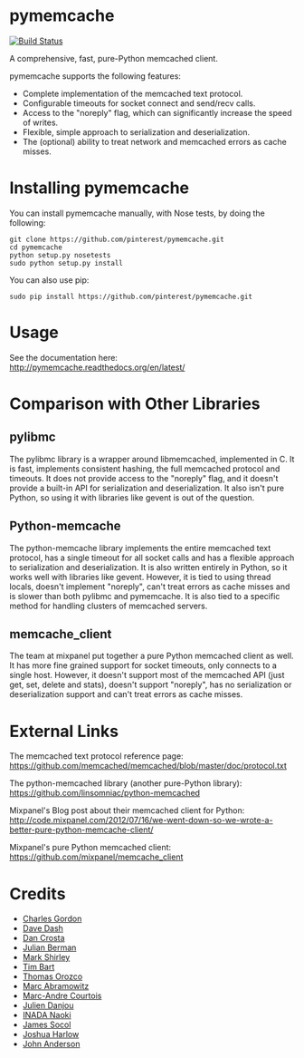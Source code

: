 pymemcache
==========

[![Build
Status](https://travis-ci.org/pinterest/pymemcache.png)](https://travis-ci.org/pinterest/pymemcache)

A comprehensive, fast, pure-Python memcached client.

pymemcache supports the following features:

* Complete implementation of the memcached text protocol.
* Configurable timeouts for socket connect and send/recv calls.
* Access to the "noreply" flag, which can significantly increase the speed of writes.
* Flexible, simple approach to serialization and deserialization.
* The (optional) ability to treat network and memcached errors as cache misses.

Installing pymemcache
=====================

You can install pymemcache manually, with Nose tests, by doing the following:

    git clone https://github.com/pinterest/pymemcache.git
    cd pymemcache
    python setup.py nosetests
    sudo python setup.py install

You can also use pip:

    sudo pip install https://github.com/pinterest/pymemcache.git

Usage
=====

See the documentation here: http://pymemcache.readthedocs.org/en/latest/

Comparison with Other Libraries
===============================

pylibmc
-------

The pylibmc library is a wrapper around libmemcached, implemented in C. It is
fast, implements consistent hashing, the full memcached protocol and timeouts.
It does not provide access to the "noreply" flag, and it doesn't provide a
built-in API for serialization and deserialization. It also isn't pure Python,
so using it with libraries like gevent is out of the question.

Python-memcache
---------------

The python-memcache library implements the entire memcached text protocol, has
a single timeout for all socket calls and has a flexible approach to
serialization and deserialization. It is also written entirely in Python, so
it works well with libraries like gevent. However, it is tied to using thread
locals, doesn't implement "noreply", can't treat errors as cache misses and is
slower than both pylibmc and pymemcache. It is also tied to a specific method
for handling clusters of memcached servers.

memcache_client
---------------

The team at mixpanel put together a pure Python memcached client as well. It
has more fine grained support for socket timeouts, only connects to a single
host. However, it doesn't support most of the memcached API (just get, set,
delete and stats), doesn't support "noreply", has no serialization or
deserialization support and can't treat errors as cache misses.

External Links
==============

The memcached text protocol reference page:
  https://github.com/memcached/memcached/blob/master/doc/protocol.txt

The python-memcached library (another pure-Python library):
  https://github.com/linsomniac/python-memcached

Mixpanel's Blog post about their memcached client for Python:
  http://code.mixpanel.com/2012/07/16/we-went-down-so-we-wrote-a-better-pure-python-memcache-client/

Mixpanel's pure Python memcached client:
  https://github.com/mixpanel/memcache_client

Credits
=======

* [Charles Gordon](http://github.com/cgordon)
* [Dave Dash](http://github.com/davedash)
* [Dan Crosta](http://github.com/dcrosta)
* [Julian Berman](http://github.com/Julian)
* [Mark Shirley](http://github.com/maspwr)
* [Tim Bart](http://github.com/pims)
* [Thomas Orozco](http://github.com/krallin)
* [Marc Abramowitz](http://github.com/msabramo)
* [Marc-Andre Courtois](http://github.com/mcourtois)
* [Julien Danjou](http://github.com/jd)
* [INADA Naoki](http://github.com/methane)
* [James Socol](http://github.com/jsocol)
* [Joshua Harlow](http://github.com/harlowja)
* [John Anderson](http://github.com/sontek)

